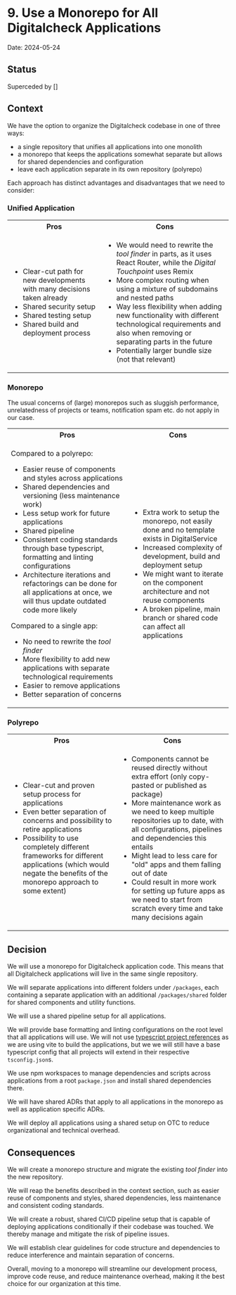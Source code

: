 # 9. Use a Monorepo for All Digitalcheck Applications

Date: 2024-05-24

## Status

Superceded by []

## Context

We have the option to organize the Digitalcheck codebase in one of three ways:

- a single repository that unifies all applications into one monolith
- a monorepo that keeps the applications somewhat separate but allows for shared dependencies and configuration
- leave each application separate in its own repository (polyrepo)

Each approach has distinct advantages and disadvantages that we need to consider:

### Unified Application

<table>
<tr>
<th> Pros </th>
<th> Cons </th>
</tr>
<tr>
<td>

- Clear-cut path for new developments with many decisions taken already
- Shared security setup
- Shared testing setup
- Shared build and deployment process

</td>
<td>

- We would need to rewrite the _tool finder_ in parts, as it uses React Router, while the _Digital Touchpoint_ uses Remix
- More complex routing when using a mixture of subdomains and nested paths
- Way less flexibility when adding new functionality with different technological requirements and also when removing or separating parts in the future
- Potentially larger bundle size (not that relevant)

</td>
</tr>
</table>

### Monorepo

The usual concerns of (large) monorepos such as sluggish performance, unrelatedness of projects or teams, notification spam etc. do not apply in our case.

<table>
<tr>
<th> Pros </th>
<th> Cons </th>
</tr>
<tr>
<td>

Compared to a polyrepo:

- Easier reuse of components and styles across applications
- Shared dependencies and versioning (less maintenance work)
- Less setup work for future applications
- Shared pipeline
- Consistent coding standards through base typescript, formatting and linting configurations
- Architecture iterations and refactorings can be done for all applications at once, we will thus update outdated code more likely

Compared to a single app:

- No need to rewrite the _tool finder_
- More flexibility to add new applications with separate technological requirements
- Easier to remove applications
- Better separation of concerns

</td>
<td>

- Extra work to setup the monorepo, not easily done and no template exists in DigitalService
- Increased complexity of development, build and deployment setup
- We might want to iterate on the component architecture and not reuse components
- A broken pipeline, main branch or shared code can affect all applications

</td>
</tr>
</table>

### Polyrepo

<table>
<tr>
<th> Pros </th>
<th> Cons </th>
</tr>
<tr>
<td>

- Clear-cut and proven setup process for applications
- Even better separation of concerns and possibility to retire applications
- Possibility to use completely different frameworks for different applications (which would negate the benefits of the monorepo approach to some extent)

</td>
<td>

- Components cannot be reused directly without extra effort (only copy-pasted or published as package)
- More maintenance work as we need to keep multiple repositories up to date, with all configurations, pipelines and dependencies this entails
- Might lead to less care for "old" apps and them falling out of date
- Could result in more work for setting up future apps as we need to start from scratch every time and take many decisions again

</td>
</tr>
</table>

## Decision

We will use a monorepo for Digitalcheck application code. This means that all Digitalcheck applications will live in the same single repository.

We will separate applications into different folders under `/packages`, each containing a separate application with an additional `/packages/shared` folder for shared components and utility functions.

We will use a shared pipeline setup for all applications.

We will provide base formatting and linting configurations on the root level that all applications will use.
We will not use [typescript project references](https://www.typescriptlang.org/docs/handbook/project-references.html) as we are using vite to build the applications, but we we will still have a base typescript config that all projects will extend in their respective `tsconfig.json`s.

We use npm workspaces to manage dependencies and scripts across applications from a root `package.json` and install shared dependencies there.

We will have shared ADRs that apply to all applications in the monorepo as well as application specific ADRs.

We will deploy all applications using a shared setup on OTC to reduce organizational and technical overhead.

## Consequences

We will create a monorepo structure and migrate the existing _tool finder_ into the new repository.

We will reap the benefits described in the context section, such as easier reuse of components and styles, shared dependencies, less maintenance and consistent coding standards.

We will create a robust, shared CI/CD pipeline setup that is capable of deploying applications conditionally if their codebase was touched.
We thereby manage and mitigate the risk of pipeline issues.

We will establish clear guidelines for code structure and dependencies to reduce interference and maintain separation of concerns.

Overall, moving to a monorepo will streamline our development process, improve code reuse, and reduce maintenance overhead, making it the best choice for our organization at this time.
